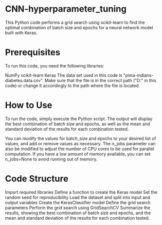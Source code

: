 # CNN-hyperparameter_tuning
This Python code performs a grid search using scikit-learn to find the optimal combination of batch size and epochs for a neural network model built with Keras.

# Prerequisites
To run this code, you need the following libraries:

NumPy
scikit-learn
Keras
The data set used in this code is "pima-indians-diabetes.data.csv". Make sure that the file is in the correct path ("D:" in this code) or change it accordingly to the path where the file is located.

# How to Use
To run the code, simply execute the Python script. The output will display the best combination of batch size and epochs, as well as the mean and standard deviation of the results for each combination tested.

You can modify the values for batch_size and epochs to your desired list of values, and add or remove values as necessary. The n_jobs parameter can also be modified to adjust the number of CPU cores to be used for parallel computation. If you have a low amount of memory available, you can set n_jobs=None to avoid running out of memory.

# Code Structure
Import required libraries
Define a function to create the Keras model
Set the random seed for reproducibility
Load the dataset and split into input and output variables
Create the KerasClassifier model
Define the grid search parameters
Perform the grid search using GridSearchCV
Summarize the results, showing the best combination of batch size and epochs, and the mean and standard deviation of the results for each combination tested.
